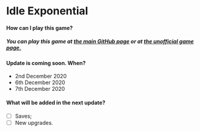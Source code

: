 # Idle Exponential
#### How can I play this game?
##### You can play this game at [the main GitHub page](https://deleteduser-0.github.io/idle-exponential/) or at [the unofficial game page.](https://idle-exponential.tk)


#### Update is coming soon. When?
* 2nd December 2020
* 6th December 2020
* 7th December 2020


#### What will be added in the next update?
- [ ] Saves;
- [ ] New upgrades.
